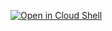   [![Open in Cloud Shell](https://gstatic.com/cloudssh/images/open-btn.svg)](https://shell.cloud.google.com/cloudshell/editor?[cloudshell_git_repo](https://github.com/Megg162/Star_Wars)https://github.com/Megg162/Star_Wars=http://path-to-repo/sample.git)
